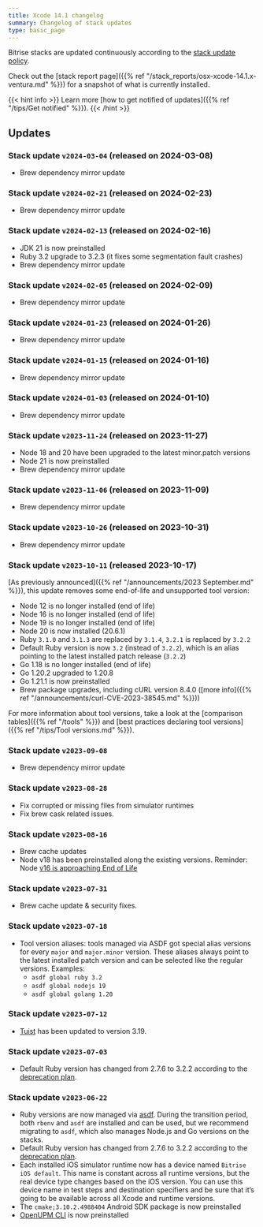 ```yaml
---
title: Xcode 14.1 changelog
summary: Changelog of stack updates
type: basic_page
---
```


Bitrise stacks are updated continuously according to the [stack update policy](https://devcenter.bitrise.io/en/infrastructure/build-stacks/stack-update-policy.html).

Check out the [stack report page]({{% ref "/stack_reports/osx-xcode-14.1.x-ventura.md" %}}) for a snapshot of what is currently installed.

{{< hint info >}}
Learn more [how to get notified of updates]({{% ref "/tips/Get notified" %}}).
{{< /hint >}}

## Updates

### Stack update `v2024-03-04` (released on 2024-03-08)

- Brew dependency mirror update

### Stack update `v2024-02-21` (released on 2024-02-23)

- Brew dependency mirror update

### Stack update `v2024-02-13` (released on 2024-02-16)

- JDK 21 is now preinstalled
- Ruby 3.2 upgrade to 3.2.3 (it fixes some segmentation fault crashes)
- Brew dependency mirror update

### Stack update `v2024-02-05` (released on 2024-02-09)

- Brew dependency mirror update

### Stack update `v2024-01-23` (released on 2024-01-26)

- Brew dependency mirror update

### Stack update `v2024-01-15` (released on 2024-01-16)

- Brew dependency mirror update

### Stack update `v2024-01-03` (released on 2024-01-10)

- Brew dependency mirror update

### Stack update `v2023-11-24` (released on 2023-11-27)

- Node 18 and 20 have been upgraded to the latest minor.patch versions
- Node 21 is now preinstalled
- Brew dependency mirror update

### Stack update `v2023-11-06` (released on 2023-11-09)

- Brew dependency mirror update

### Stack update `v2023-10-26` (released on 2023-10-31)

- Brew dependency mirror update

### Stack update `v2023-10-11` (released 2023-10-17)

[As previously announced]({{% ref "/announcements/2023 September.md" %}}), this update removes some end-of-life and unsupported tool version:

- Node 12 is no longer installed (end of life)
- Node 16 is no longer installed (end of life)
- Node 19 is no longer installed (end of life)
- Node 20 is now installed (20.6.1)
- Ruby `3.1.0` and `3.1.3` are replaced by `3.1.4`, `3.2.1` is replaced by `3.2.2`
- Default Ruby version is now `3.2` (instead of `3.2.2`), which is an alias pointing to the latest installed patch release (`3.2.2`)
- Go 1.18 is no longer installed (end of life)
- Go 1.20.2 upgraded to 1.20.8
- Go 1.21.1 is now preinstalled
- Brew package upgrades, including cURL version 8.4.0 ([more info]({{% ref "/announcements/curl-CVE-2023-38545.md" %}}))

For more information about tool versions, take a look at the [comparison tables]({{% ref "/tools" %}}) and [best practices declaring tool versions]({{% ref "/tips/Tool versions.md" %}}).

### Stack update `v2023-09-08`

- Brew dependency mirror update

### Stack update `v2023-08-28`

- Fix corrupted or missing files from simulator runtimes
- Fix brew cask related issues.

### Stack update `v2023-08-16`

- Brew cache updates
- Node v18 has been preinstalled along the existing versions. Reminder: Node [v16 is approaching End of Life](https://nodejs.org/en/blog/announcements/nodejs16-eol)

### Stack update `v2023-07-31`

- Brew cache update & security fixes.

### Stack update `v2023-07-18`

- Tool version aliases: tools managed via ASDF got special alias versions for every `major` and `major.minor` version. These aliases always point to the latest installed patch version and can be selected like the regular versions. Examples:
  - `asdf global ruby 3.2`
  - `asdf global nodejs 19`
  - `asdf global golang 1.20`

### Stack update `v2023-07-12`

- [Tuist](https://tuist.io) has been updated to version 3.19.

### Stack update `v2023-07-03`

- Default Ruby version has changed from 2.7.6 to 3.2.2 according to the [deprecation plan](https://discuss.bitrise.io/t/ruby-2-7-x-deprecation/22544).

### Stack update `v2023-06-22`

- Ruby versions are now managed via [asdf](https://asdf-vm.com/). During the transition period, both `rbenv` and `asdf` are installed and can be used, but we recommend migrating to `asdf`, which also manages Node.js and Go versions on the stacks.
- Default Ruby version has changed from 2.7.6 to 3.2.2 according to the [deprecation plan](https://discuss.bitrise.io/t/ruby-2-7-x-deprecation/22544).
- Each installed iOS simulator runtime now has a device named `Bitrise iOS default`. This name is constant across all runtime versions, but the real device type changes based on the iOS version. You can use this device name in test steps and destination specifiers and be sure that it’s going to be available across all Xcode and runtime versions.
- The `cmake;3.10.2.4988404` Android SDK package is now preinstalled
- [OpenUPM CLI](https://openupm.com/) is now preinstalled
